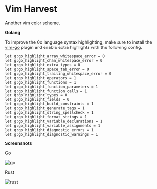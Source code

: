# Vim Harvest

Another vim color scheme.

**Golang**

To improve the Go language syntax highlighting, make sure to install the [vim-go](https://github.com/fatih/vim-go) plugin and enable extra highlights with the following config:

```vim
let g:go_highlight_array_whitespace_error = 0
let g:go_highlight_chan_whitespace_error = 0
let g:go_highlight_extra_types = 0
let g:go_highlight_space_tab_error = 0
let g:go_highlight_trailing_whitespace_error = 0
let g:go_highlight_operators = 1
let g:go_highlight_functions = 1
let g:go_highlight_function_parameters = 1
let g:go_highlight_function_calls = 1
let g:go_highlight_types = 0
let g:go_highlight_fields = 0
let g:go_highlight_build_constraints = 1
let g:go_highlight_generate_tags = 1
let g:go_highlight_string_spellcheck = 1
let g:go_highlight_format_strings = 1
let g:go_highlight_variable_declarations = 1
let g:go_highlight_variable_assignments = 1
let g:go_highlight_diagnostic_errors = 1
let g:go_highlight_diagnostic_warnings = 1
```

**Screenshots**

Go

![go](https://user-images.githubusercontent.com/10183963/200137576-30e6cc19-6f06-4d02-a6af-71775fc021dc.png)

Rust

![rust](https://user-images.githubusercontent.com/10183963/200137589-c18dd850-649a-425d-ae8f-792571d440ac.png)